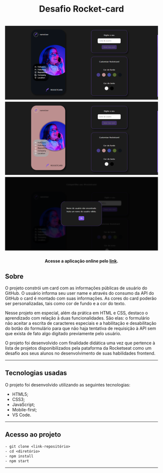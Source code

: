 <h1 align="center">Desafio Rocket-card</h1>

<h1 align="center">
<img width="800" src="assets/presentation/rocketcard.webp"/>
<img width="800" src="assets/presentation/rocketcard-2.webp"/>
<img width="800" src="assets/presentation/popup.webp">

</h1>

<h4 align="center">
    Acesse a aplicação online pelo 
    <a href="https://desafio-rocketcard-mu.vercel.app/">link</a>.
<h4>

##  Sobre

O projeto constrói um card com as informações públicas de usuário do GitHub. O usuário informa seu user name e através do consumo da API do GitHub o card é montado com suas informações. As cores do card poderão ser personalizadas, tais como cor de fundo e a cor do texto. 

Nesse projeto em especial, além da prática em HTML e CSS, destaco o aprendizado com relação à duas funcionalidades. São elas: o formulário não aceitar a escrita de caracteres especiais e a habilitação e desabilitação do botão do formulário para que não haja tentativa de requisição à API sem que exista de fato algo digitado previamente pelo usuário. 

O projeto foi desenvolvido com finalidade didática uma vez que pertence à lista de projetos disponibilizados pela pataforma da Rocketseat como um desafio aos seus alunos no desenvolvimento de suas habilidades frontend. 

---

## Tecnologias usadas

O projeto foi desenvolvido utilizando as seguintes tecnologias:

- HTML5;
- CSS3;
- JavaScript;
- Mobile-first;
- VS Code.

---

## Acesso ao projeto
    - git clone <link-repositório> 
    - cd <diretório>
    - npm install 
    - npm start 
   
---